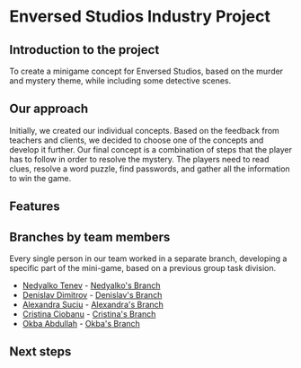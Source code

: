 # Enversed Studios Industry Project

## Introduction to the project

To create a minigame concept for Enversed Studios, based on the murder and mystery theme, while including some detective scenes.

## Our approach

Initially, we created our individual concepts. Based on the feedback from teachers and clients, we decided to choose one of the concepts and develop it further. Our final concept is a combination of steps that the player has to follow in order to resolve the mystery. The players need to read clues, resolve a word puzzle, find passwords, and gather all the information to win the game.

## Features

## Branches by team members
Every single person in our team worked in a separate branch, developing a specific part of the mini-game, based on a previous group task division.

- [Nedyalko Tenev](https://github.com/kefche20) - [Nedyalko's Branch](https://github.com/alesuciu20033/ip_escape_room/tree/Nedyalko)
- [Denislav Dimitrov](https://github.com/denislav-d) - [Denislav's Branch](https://github.com/alesuciu20033/ip_escape_room/tree/Denislav)
- [Alexandra Suciu](https://github.com/alesuciu20033) - [Alexandra's Branch](https://github.com/alesuciu20033/ip_escape_room/tree/Alexandra1)
- [Cristina Ciobanu](https://github.com/cristina2400) - [Cristina's Branch](https://github.com/alesuciu20033/ip_escape_room/tree/Cristina1)
- [Okba Abdullah](https://github.com/oAbdull) - [Okba's Branch](https://github.com/alesuciu20033/ip_escape_room/tree/Okba)

## Next steps
